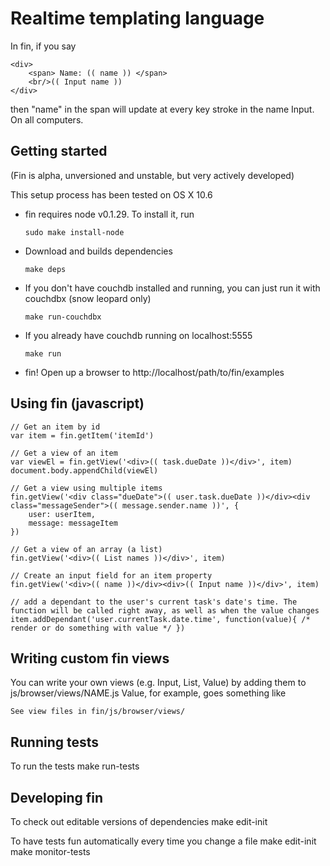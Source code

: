 Realtime templating language
============================

In fin, if you say 
	
	<div>
		<span> Name: (( name )) </span>
		<br/>(( Input name ))
	</div>

then "name" in the span will update at every key stroke in the name Input. On all computers.

Getting started
--------------

(Fin is alpha, unversioned and unstable, but very actively developed)

This setup process has been tested on OS X 10.6

*	fin requires node v0.1.29. To install it, run

	<code>sudo make install-node</code>

*	Download and builds dependencies

	<code>make deps</code>

*	If you don't have couchdb installed and running, you can just run it with couchdbx (snow leopard only)

	<code>make run-couchdbx</code>

*	If you already have couchdb running on localhost:5555

	<code>make run</code>
	
*	fin! Open up a browser to http://localhost/path/to/fin/examples


Using fin (javascript)
----------------------
	// Get an item by id
	var item = fin.getItem('itemId')
	
	// Get a view of an item
	var viewEl = fin.getView('<div>(( task.dueDate ))</div>', item)
	document.body.appendChild(viewEl)
	
	// Get a view using multiple items
	fin.getView('<div class="dueDate">(( user.task.dueDate ))</div><div class="messageSender">(( message.sender.name ))', {
		user: userItem,
		message: messageItem
	})

	// Get a view of an array (a list)
	fin.getView('<div>(( List names ))</div>', item)

	// Create an input field for an item property
	fin.getView('<div>(( name ))</div><div>(( Input name ))</div>', item)
	
	// add a dependant to the user's current task's date's time. The function will be called right away, as well as when the value changes
	item.addDependant('user.currentTask.date.time', function(value){ /* render or do something with value */ })


Writing custom fin views
------------------------
You can write your own views (e.g. Input, List, Value) by adding them to js/browser/views/NAME.js 
Value, for example, goes something like

	See view files in fin/js/browser/views/

Running tests
-------------

To run the tests
	make run-tests

Developing fin
--------------

To check out editable versions of dependencies
	make edit-init

To have tests fun automatically every time you change a file
	make edit-init
	make monitor-tests